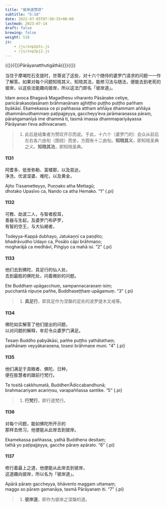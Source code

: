 ```yaml
---
title: "彼岸道赞颂"
subtitle: "5:18"
date: 2022-07-05T07:50:33+08:00
lastmod: 2023-07-14
draft: false
brewing: false
weight: 518
js:
    - /js/snp2pts.js
    - /js/snp2pj2.js
---
```



{{<subtitle>}}{{<suttalink src="snp5.18">}}Pārāyanatthutigāthā{{</suttalink>}}{{</subtitle>}}

当住于摩竭陀石支提时，世尊说了这些，对十六个随侍的婆罗门请求的问题一一作了解答。如果对每个问题知晓其义、知晓其法，能修习法与随法，便能去到老死的彼岸，以这些法能趣向彼岸，所以这法门即名「彼岸道」。

Idam avoca Bhagavā Magadhesu viharanto Pāsāṇake cetiye, paricārakasoḷasānaṃ brāhmaṇānaṃ ajjhiṭṭho puṭṭho puṭṭho pañhaṃ byākāsi. Ekamekassa ce pi pañhassa attham aññāya dhammam aññāya dhammānudhammaṃ paṭipajjeyya, gaccheyy’eva jarāmaraṇassa pāraṃ, pāraṅgamanīyā ime dhammā ti, tasmā imassa dhammapariyāyassa Pārāyanan t’eva adhivacanaṃ.

> 1. 此后是结集者为赞叹开示而说。于此，十六个（婆罗门的）会众从前后左右各六由旬（围绕）而坐，方圆有十二由旬。**知晓其义**，即知晓圣典之义。**知晓其法**，即知晓圣典。

#### 1131

阿耆多、低舍弥勒、富楼那，以及慈达，  
净洗、优波湿婆、难陀，以及黄金，

Ajito Tissametteyyo, Puṇṇako atha Mettagū;  
dhotako Upasīvo ca, Nando ca atha Hemako. <q>1</q>
{.pi}

#### 1132

可教、劫波二人，与智者胶耳，  
善器与生起，及婆罗门布萨罗，  
有智的空王，与大仙褐者，

Todeyya-Kappā dubhayo, Jatukaṇṇī ca paṇḍito;  
bhadrāvudho Udayo ca, Posālo cāpi brāhmaṇo;  
mogharājā ca medhāvī, Piṅgiyo ca mahā isi. <q>2</q>
{.pi}

#### 1133

他们去到佛陀、具足行的仙人处，  
去到最胜的佛陀处，问着微妙的问题。

Ete Buddhaṃ upāgacchuṃ, sampannacaraṇaṃ isiṃ;  
pucchantā nipuṇe pañhe, Buddhaseṭṭhaṃ upāgamuṃ. <q>3</q>
{.pi}

> 1. **具足行**，即具足作为涅槃的足处的波罗提木叉戒等。

#### 1134

佛陀如实解答了他们提出的问题，  
以对问题的解释，牟尼令众婆罗门满足。

Tesaṃ Buddho pabyākāsi, pañhe puṭṭho yathātathaṃ;  
pañhānaṃ veyyākaraṇena, tosesi brāhmaṇe muni. <q>4</q>
{.pi}

#### 1135

他们满足于具眼者、佛陀、日种，  
便在胜慧者的跟前行梵行。

Te tositā cakkhumatā, Buddhen’Ādiccabandhunā;  
brahmacariyam acariṃsu, varapaññassa santike. <q>5</q>
{.pi}

> 1. **行梵行**，即行道梵行。

#### 1136

对每个问题，能如佛陀所开示的  
那样去修习，他便能从此岸去到彼岸。

Ekamekassa pañhassa, yathā Buddhena desitaṃ;  
tathā yo paṭipajjeyya, gacche pāraṃ apārato. <q>6</q>
{.pi}

#### 1137

修行着最上之道，他便能从此岸去到彼岸，  
这道趣向彼岸，所以名为「彼岸道」。

Apārā pāraṃ gaccheyya, bhāvento maggam uttamaṃ;  
maggo so pāraṃ gamanāya, tasmā Pārāyanaṃ iti. <q>7</q>
{.pi}

> 1. **彼岸道**，即作为彼岸之涅槃的道。